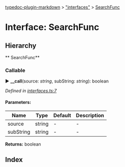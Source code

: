 [typedoc-plugin-markdown](../index.md) > ["interfaces"](../modules/_interfaces_.md) > [SearchFunc](../interfaces/_interfaces_.searchfunc.md)

# Interface: SearchFunc

## Hierarchy

** SearchFunc**




### Callable
► **__call**(source: *string*, subString: *string*): boolean

*Defined in [interfaces.ts:7](https://github.com/tgreyuk/typedoc-plugin-markdown/blob/master/tests/src/interfaces.ts#L7)*


#### Parameters:

| Name  | Type                | Default | Description  |
| ------ | ------------------- | ------------ | ------------ |
| source  | string | - | - |
| subString  | string | - | - |





**Returns:** boolean


## Index


